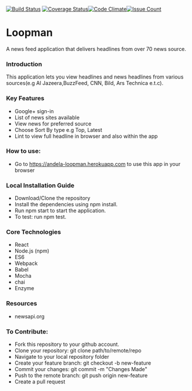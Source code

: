 [![Build Status](https://travis-ci.org/andela-mharuna/Loopman.svg?branch=staging)](https://travis-ci.org/andela-mharuna/Loopman) [![Coverage Status](https://coveralls.io/repos/github/andela-mharuna/Loopman/badge.svg?branch=staging)](https://coveralls.io/github/andela-mharuna/Loopman?branch=staging)[![Code Climate](https://codeclimate.com/github/codeclimate/codeclimate/badges/gpa.svg)](https://codeclimate.com/github/codeclimate/codeclimate)[![Issue Count](https://codeclimate.com/github/codeclimate/codeclimate/badges/issue_count.svg)](https://codeclimate.com/github/codeclimate/codeclimate)


# Loopman
A news feed application that delivers headlines from over 70 news source.

### Introduction

This application lets you view headlines and news headlines from various sources(e.g Al Jazeera,BuzzFeed, CNN, Bild, Ars Technica e.t.c).

### Key Features

* Google+ sign-in 
* List of news sites available
* View news for preferred source
* Choose Sort By type e.g Top, Latest
* Lint to view full headline in browser and also within the app

### How to use:
* Go to https://andela-loopman.herokuapp.com to use this app in your browser

### Local Installation Guide

* Download/Clone the repository
* Install the dependencies using npm install.
* Run npm start to start the application.
* To test: run npm test.

### Core Technologies

* React
* Node.js (npm)
* ES6
* Webpack
* Babel
* Mocha
* chai
* Enzyme

### Resources
* newsapi.org

### To Contribute: 

* Fork this repository to your github account.
* Clone your repository: git clone path/to/remote/repo
* Navigate to your local repository folder
* Create your feature branch: git checkout -b new-feature
* Commit your changes: git commit -m "Changes Made"
* Push to the remote branch: git push origin new-feature
* Create a pull request
